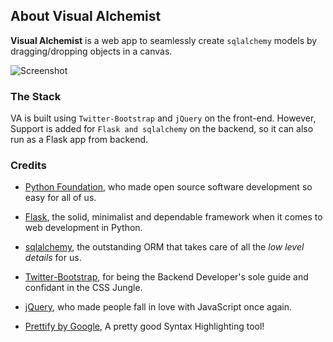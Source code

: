 ## About Visual Alchemist

**Visual Alchemist** is a web app to seamlessly create `sqlalchemy` models by dragging/dropping objects in a canvas.

![Screenshot](https://github.com/prahladyeri/valchemist/raw/master/img/screenAddTable.png)

### The Stack

VA is built using `Twitter-Bootstrap` and `jQuery` on the front-end.
However, Support is added for `Flask and sqlalchemy` on the backend, so it can also run as a Flask app from backend. 

### Credits

- [Python Foundation](http://www.python.org), who made open source software development so easy for all of us.
- [Flask](http://flask.pocoo.org), the solid, minimalist and dependable framework when it comes to web development in Python.
- [sqlalchemy](http://docs.sqlalchemy.org), the outstanding ORM that takes care of all the *low level details* for us.
- [Twitter-Bootstrap](http://getbootstrap.com), for being the Backend Developer's sole guide and confidant in the CSS Jungle.
- [jQuery](http://jquery.com), who made people fall in love with JavaScript once again.

- [Prettify by Google](http://code.google.com/p/google-code-prettify), A pretty good Syntax Highlighting tool!
<!--- [Alex Gorbatchev](http://alexgorbatchev.com/SyntaxHighlighter/) for providing the very useful Syntax Highlighter tool.--></!--->